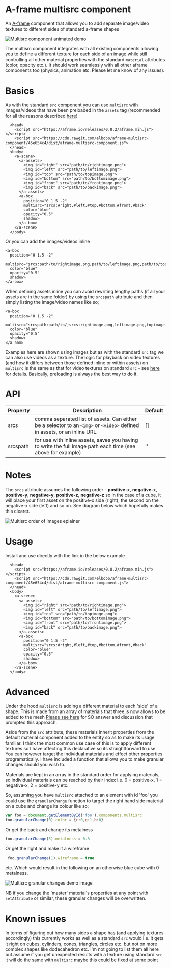 # A-frame multisrc component

An [A-frame](https://aframe.io) component that allows you to add separate image/video textures to different sides of standard a-frame shapes

![Multisrc component animated demo](https://raw.githubusercontent.com/elbobo/aframe-multisrc-component/master/multisrc_animateddemo.gif)

The multisrc component integrates with all existing components allowing you to define a different texture for each side of an image while still controlling all other material properties with the standard `material` attributes (color, opacity etc.). It should work seamlessly with all other aframe components too (physics, animation etc. Please let me know of any issues).

# Basics

As with the standard `src` component you can use `multisrc` with images/videos that have been preloaded in the `assets` tag (recommended for all the reasons described [here](https://aframe.io/docs/0.8.0/core/asset-management-system.html#sidebar))

```
  <head>
    <script src="https://aframe.io/releases/0.8.2/aframe.min.js"></script>
    <script src="https://cdn.rawgit.com/elbobo/aframe-multisrc-component/45e654c4/dist/aframe-multisrc-component.js">
  </head>
  <body>
    <a-scene>
      <a-assets>
        <img id="right" src="path/to/rightimage.png">
        <img id="left" src="path/to/leftimage.png">
        <img id="top" src="path/to/topimage.png">
        <img id="bottom" src="path/to/bottomimage.png">
        <img id="front" src="path/to/frontimage.png">
        <img id="back" src="path/to/backimage.png">
      </a-assets>
      <a-box 
        position="0 1.5 -2" 
        multisrc="srcs:#right,#left,#top,#bottom,#front,#back"
        color="blue"
        opacity="0.5"
        shadow>
      </a-box>
    </a-scene>
  </body>
  ```
  Or you can add the images/videos inline
  
  ```
  <a-box 
    position="0 1.5 -2" 
    multisrc="srcs:path/to/rightimage.png,path/to/leftimage.png,path/to/topimage.png,path/to/bottomimage.png,path/to/frontimage.png,path/to/backimage.png"
    color="blue"
    opacity="0.5"
    shadow>
  </a-box>
  ```
  When defining assets inline you can avoid rewriting lengthy paths (if all your assets are in the same folder) by using the `srcspath` attribute and then simply listing the image/video names like so;
  
  ```
  <a-box 
    position="0 1.5 -2" 
    multisrc="srcspath:path/to/;srcs:rightimage.png,leftimage.png,topimage.png,bottomimage.png,frontimage.png,backimage.png"
    color="blue"
    opacity="0.5"
    shadow>
  </a-box>
  ```
  Examples here are shown using images but as with the standard `src` tag we can also use videos as a texture. The logic for playback on video textures (and how it differs between those defined inline or within assets) on `multisrc` is the same as that for video textures on standard `src` - see [here](https://aframe.io/docs/0.8.0/components/material.html#video-textures) for details. Basically, preloading is always the best way to do it.
    
  
# API

Property | Description | Default
--- | --- | ---
srcs | comma separated list of assets. Can either be a selector to an `<img>` or `<video>` defined in assets, or an inline URL. | []
srcspath | for use with inline assets, saves you having to write the full image path each time (see above for example) | ''


  
# Notes

The `srcs` attribute assumes the following order - **positive-x**, **negative-x**, **positive-y**, **negative-y**, **positive-z**, **negative-z** so in the case of a cube, it will place your first asset on the positive-x side (right), the second on the negative-x side (left) and so on. See diagram below which hopefully makes this clearer.

![Multisrc order of images eplainer](https://github.com/elbobo/aframe-multisrc-component/blob/master/diagram.png?raw=true)

# Usage

Install and use directly with the link in the below example

```
  <head>
    <script src="https://aframe.io/releases/0.8.2/aframe.min.js"></script>
    <script src="https://cdn.rawgit.com/elbobo/aframe-multisrc-component/45e654c4/dist/aframe-multisrc-component.js">
  </head>
  <body>
    <a-scene>
      <a-assets>
        <img id="right" src="path/to/rightimage.png">
        <img id="left" src="path/to/leftimage.png">
        <img id="top" src="path/to/topimage.png">
        <img id="bottom" src="path/to/bottomimage.png">
        <img id="front" src="path/to/frontimage.png">
        <img id="back" src="path/to/backimage.png">
      </a-assets>
      <a-box 
        position="0 1.5 -2" 
        multisrc="srcs:#right,#left,#top,#bottom,#front,#back"
        color="blue"
        opacity="0.5"
        shadow>
      </a-box>
    </a-scene>
  </body>
  ```

# Advanced

Under the hood `multisrc` is adding a different material to each 'side' of a shape. This is made from an array of materials that three.js now allows to be added to the mesh [Please see here](https://stackoverflow.com/a/50645451/1729877) for SO answer and discussion that prompted this approach.

Aside from the `src` attribute, these materials inherit properties from the default material component added to the entity so as to make its usage familiar. I think the most common use case of this is to apply different textures so I have affecting this declarative so its straightforward to use. You can however target the individual materials and effect other properties programatically. I have included a function that allows you to make granular changes should you wish to.

Materials are kept in an array in the standard order for applying materials, so individual materials can be reached by their index i.e. 0 = positive-x, 1 = negative-x, 2 = positive-y etc.

So, assuming you have `multisrc` attached to an element with id 'foo' you could use the `granularChange` function to target the right hand side material on a cube and change its colour like so;

```javascript
var foo = document.getElementById('foo').components.multisrc
foo.granularChange(0).color = {r:0,g:1,b:0}
```

Or get the back and change its metalness

```javascript
foo.granularChange(5).metalness = 0.8
```

Or get the right and make it a wireframe

```javascript
 foo.granularChange(1).wireframe = true
```

etc. Which would result in the following on an otherwise blue cube with 0 metalness.

![Multisrc granular changes demo image](https://github.com/elbobo/aframe-multisrc-component/blob/master/targeting.gif?raw=true)

NB if you change the 'master' material's properties at any point with `setAttribute` or similar, these granular changes will be overwritten.

# Known issues

In terms of figuring out how many sides a shape has (and applying textures accordingly) this currently works as well as a standard `src` would i.e. it gets it right on cubes, cylinders, cones, triangles, circles etc. but not on more complex shapes like dodecahedron etc. I'm not going to list them all here but assume if you get unexpected results with a texture using standard `src` it will do the same with `multisrc` maybe this could be fixed at some point

